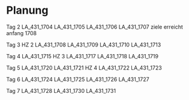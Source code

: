 # Planung
Tag 2
LA_431_1704
LA_431_1705
LA_431_1706
LA_431_1707
ziele erreicht anfang 1708

Tag 3
HZ 2
LA_431_1708
LA_431_1709
LA_431_1710
LA_431_1713

Tag 4
LA_431_1715
HZ 3
LA_431_1717
LA_431_1718
LA_431_1719

Tag 5 
LA_431_1720
LA_431_1721
HZ 4
LA_431_1722
LA_431_1723

Tag 6
LA_431_1724
LA_431_1725
LA_431_1726
LA_431_1727

Tag 7
LA_431_1728
LA_431_1730
LA_431_1731
